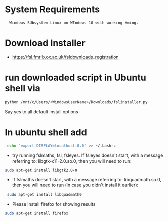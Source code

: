 # System Requirements

    - Windows SUbsystem Linux on WIndows 10 with working Xming.
    
# Download Installer

  - https://fsl.fmrib.ox.ac.uk/fsldownloads_registration
  
# run downloaded script in Ubuntu shell via

 ```bash
 python /mnt/c/Users/<WindowsUserName>/Downloads/fslinstaller.py
```
Say yes to all default install options

# In ubuntu shell add

```bash
 echo "export DISPLAY=localhost:0.0" >> ~/.bashrc
```
- try running fslmaths, fsl, fsleyes. If fsleyes doesn't start, with a message referring to: libgtk-x11-2.0.so.0, then you will need to run:

```bash
sudo apt-get install libgtk2.0-0
```

- If fslmaths doesn't start, with a message referring to: libquadmath.so.0, then you will need to run (in case you didn't install it earlier):

```bash
 sudo apt-get install libquadmath0
```
- Please install firefox for showing results

 ```bash
 sudo apt-get install firefox
 ```
